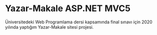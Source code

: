 # Yazar-Makale ASP.NET MVC5

Üniversitedeki Web Programlama dersi kapsamında final sınavı için 2020 yılında yaptığım Yazar-Makale sitesi projesi.
